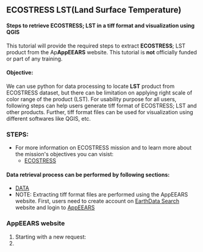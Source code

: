 ## ECOSTRESS LST(Land Surface Temperature)
#### Steps to retrieve ECOSTRESS; LST in a tiff format and visualization using QGIS

This tutorial will provide the required steps to extract <b>ECOSTRESS</b>; LST product from the Ap<b>AppEEARS</b> website. This tutorial is <b>not</b> officially funded or part of any training. 

#### Objective:

We can use python for data processing to locate <b>LST</b> product from ECOSTRESS dataset, but there can be limitation on applying right scale of color range of the product (LST). For usability purpose for all users, following steps can help users generate tiff format of ECOSTRESS; LST and other products. Further, tiff format files can be used for visualization using different softwares like QGIS, etc. 

### STEPS:
- For more information on ECOSTRESS mission and to learn more about the mission's objectives you can visist:
  - [ECOSTRESS](https://www.jpl.nasa.gov/missions/ecosystem-spaceborne-thermal-radiometer-experiment-on-space-station-ecostress)

#### Data retrieval process can be performed by following sections:
- [DATA](https://ecostress.jpl.nasa.gov/data)
- NOTE: Extracting tiff format files are performed using the AppEEARS website. First, users need to create account on [EarthData Search](https://search.earthdata.nasa.gov/search?q=ecostress&ac=true) website and login to [AppEEARS](https://appeears.earthdatacloud.nasa.gov/)

### AppEEARS website

1. Starting with a new request:
2. 
